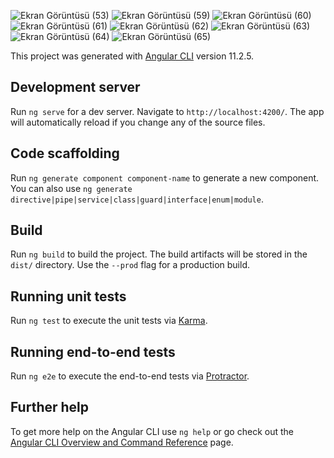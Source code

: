 ![Ekran Görüntüsü (53)](https://user-images.githubusercontent.com/77459289/115977858-63966980-a584-11eb-8ea2-599468654e61.png)
![Ekran Görüntüsü (59)](https://user-images.githubusercontent.com/77459289/115977861-6729f080-a584-11eb-8f51-9e6bc9d9ae2f.png)
![Ekran Görüntüsü (60)](https://user-images.githubusercontent.com/77459289/115977863-6abd7780-a584-11eb-8b01-c9d305be95a0.png)
![Ekran Görüntüsü (61)](https://user-images.githubusercontent.com/77459289/115977865-6c873b00-a584-11eb-90fe-7f7d4a09c0a4.png)
![Ekran Görüntüsü (62)](https://user-images.githubusercontent.com/77459289/115977866-6ee99500-a584-11eb-91bd-8688d820f878.png)
![Ekran Görüntüsü (63)](https://user-images.githubusercontent.com/77459289/115977868-714bef00-a584-11eb-83cc-b45a023584df.png)
![Ekran Görüntüsü (64)](https://user-images.githubusercontent.com/77459289/115977869-7315b280-a584-11eb-9841-2e57efed01ac.png)
![Ekran Görüntüsü (65)](https://user-images.githubusercontent.com/77459289/115977871-75780c80-a584-11eb-82a4-4703542c568f.png)



This project was generated with [Angular CLI](https://github.com/angular/angular-cli) version 11.2.5.

## Development server

Run `ng serve` for a dev server. Navigate to `http://localhost:4200/`. The app will automatically reload if you change any of the source files.

## Code scaffolding

Run `ng generate component component-name` to generate a new component. You can also use `ng generate directive|pipe|service|class|guard|interface|enum|module`.

## Build

Run `ng build` to build the project. The build artifacts will be stored in the `dist/` directory. Use the `--prod` flag for a production build.

## Running unit tests

Run `ng test` to execute the unit tests via [Karma](https://karma-runner.github.io).

## Running end-to-end tests

Run `ng e2e` to execute the end-to-end tests via [Protractor](http://www.protractortest.org/).

## Further help

To get more help on the Angular CLI use `ng help` or go check out the [Angular CLI Overview and Command Reference](https://angular.io/cli) page.
